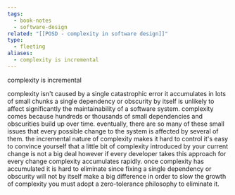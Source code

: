 ```yaml
---
tags:
  - book-notes
  - software-design
related: "[[POSD - complexity in software design]]"
type:
  - fleeting
aliases:
  - complexity is incremental
---
```

complexity is incremental 

complexity isn't caused by a single catastrophic error it accumulates in lots of small chunks a single dependency or obscurity by itself is unlikely to affect significantly the maintainability of a software system. complexity comes because hundreds or thousands of small dependencies and obscurities build up over time. eventually, there are so many of these small issues that every possible change to the system is affected by several of them.
the incremental nature of complexity makes it hard to control it's easy to convince yourself that a little bit of complexity introduced by your current change is not a big deal however if every developer takes this approach for every change complexity accumulates rapidly.
once complexity has accumulated it is hard to eliminate since fixing a single dependency or obscurity will not by itself make a big difference in order to slow the growth of complexity you must adopt a zero-tolerance philosophy to eliminate it.